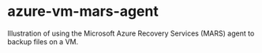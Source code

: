# azure-vm-mars-agent
Illustration of using the Microsoft Azure Recovery Services (MARS) agent to backup files on a VM.
